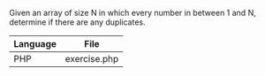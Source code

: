 Given an array of size N in which every number in between 1 and N, determine if there are any duplicates.

| Language        | File           |
| ----------------|:--------------:| 
| PHP             | exercise.php |
